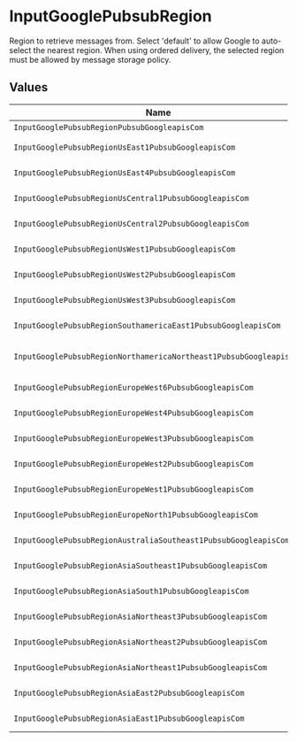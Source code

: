 # InputGooglePubsubRegion

Region to retrieve messages from. Select 'default' to allow Google to auto-select the nearest region. When using ordered delivery, the selected region must be allowed by message storage policy.


## Values

| Name                                                               | Value                                                              |
| ------------------------------------------------------------------ | ------------------------------------------------------------------ |
| `InputGooglePubsubRegionPubsubGoogleapisCom`                       | pubsub.googleapis.com                                              |
| `InputGooglePubsubRegionUsEast1PubsubGoogleapisCom`                | us-east1-pubsub.googleapis.com                                     |
| `InputGooglePubsubRegionUsEast4PubsubGoogleapisCom`                | us-east4-pubsub.googleapis.com                                     |
| `InputGooglePubsubRegionUsCentral1PubsubGoogleapisCom`             | us-central1-pubsub.googleapis.com                                  |
| `InputGooglePubsubRegionUsCentral2PubsubGoogleapisCom`             | us-central2-pubsub.googleapis.com                                  |
| `InputGooglePubsubRegionUsWest1PubsubGoogleapisCom`                | us-west1-pubsub.googleapis.com                                     |
| `InputGooglePubsubRegionUsWest2PubsubGoogleapisCom`                | us-west2-pubsub.googleapis.com                                     |
| `InputGooglePubsubRegionUsWest3PubsubGoogleapisCom`                | us-west3-pubsub.googleapis.com                                     |
| `InputGooglePubsubRegionSouthamericaEast1PubsubGoogleapisCom`      | southamerica-east1-pubsub.googleapis.com                           |
| `InputGooglePubsubRegionNorthamericaNortheast1PubsubGoogleapisCom` | northamerica-northeast1-pubsub.googleapis.com                      |
| `InputGooglePubsubRegionEuropeWest6PubsubGoogleapisCom`            | europe-west6-pubsub.googleapis.com                                 |
| `InputGooglePubsubRegionEuropeWest4PubsubGoogleapisCom`            | europe-west4-pubsub.googleapis.com                                 |
| `InputGooglePubsubRegionEuropeWest3PubsubGoogleapisCom`            | europe-west3-pubsub.googleapis.com                                 |
| `InputGooglePubsubRegionEuropeWest2PubsubGoogleapisCom`            | europe-west2-pubsub.googleapis.com                                 |
| `InputGooglePubsubRegionEuropeWest1PubsubGoogleapisCom`            | europe-west1-pubsub.googleapis.com                                 |
| `InputGooglePubsubRegionEuropeNorth1PubsubGoogleapisCom`           | europe-north1-pubsub.googleapis.com                                |
| `InputGooglePubsubRegionAustraliaSoutheast1PubsubGoogleapisCom`    | australia-southeast1-pubsub.googleapis.com                         |
| `InputGooglePubsubRegionAsiaSoutheast1PubsubGoogleapisCom`         | asia-southeast1-pubsub.googleapis.com                              |
| `InputGooglePubsubRegionAsiaSouth1PubsubGoogleapisCom`             | asia-south1-pubsub.googleapis.com                                  |
| `InputGooglePubsubRegionAsiaNortheast3PubsubGoogleapisCom`         | asia-northeast3-pubsub.googleapis.com                              |
| `InputGooglePubsubRegionAsiaNortheast2PubsubGoogleapisCom`         | asia-northeast2-pubsub.googleapis.com                              |
| `InputGooglePubsubRegionAsiaNortheast1PubsubGoogleapisCom`         | asia-northeast1-pubsub.googleapis.com                              |
| `InputGooglePubsubRegionAsiaEast2PubsubGoogleapisCom`              | asia-east2-pubsub.googleapis.com                                   |
| `InputGooglePubsubRegionAsiaEast1PubsubGoogleapisCom`              | asia-east1-pubsub.googleapis.com                                   |